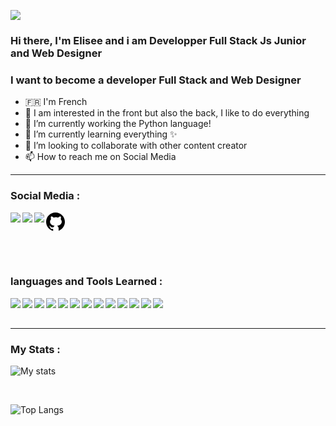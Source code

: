 ![](https://media-exp1.licdn.com/dms/image/C4E16AQFyNVqmzdDvQw/profile-displaybackgroundimage-shrink_200_800/0/1616409803595?e=1622073600&v=beta&t=tr3VhZ93jzXWeHPL1tNslqtGaterKWh4vhMtCAQB4Tc)

### Hi there, I'm Elisee and i am Developper Full Stack Js Junior and Web Designer

### I want to become a developer Full Stack and Web Designer
- 🇫🇷 I'm French
- 👀 I am interested in the front but also the back, I like to do everything
- 🌱 I’m currently working the Python language!
- 📘 I’m currently learning everything ✨
- 💞️ I’m looking to collaborate with other content creator
- 📫 How to reach me on Social Media

---

### Social Media :
[<img align="left" src="https://img.icons8.com/fluent/25/000000/instagram-new.png"/>][instagram]
[<img align="left" src="https://img.icons8.com/fluent/25/000000/linkedin.png"/>][linkedin]
[<img align="left" src="https://img.icons8.com/ios-glyphs/25/000000/github.png"/>][github]
<svg xmlns="http://www.w3.org/2000/svg" x="0px" y="0px"
width="30" height="30"
viewBox="0 0 172 172"
style=" fill:#000000;"><g fill="none" fill-rule="nonzero" stroke="none" stroke-width="1" stroke-linecap="butt" stroke-linejoin="miter" stroke-miterlimit="10" stroke-dasharray="" stroke-dashoffset="0" font-family="none" font-weight="none" font-size="none" text-anchor="none" style="mix-blend-mode: normal"><path d="M0,172v-172h172v172z" fill="none"></path><path d="M86,172c-47.49649,0 -86,-38.50351 -86,-86v0c0,-47.49649 38.50351,-86 86,-86v0c47.49649,0 86,38.50351 86,86v0c0,47.49649 -38.50351,86 -86,86z" fill="#ffffff"></path><g fill="#000000"><path d="M86,0.26517c-47.4935,0 -86,38.5065 -86,86c0,40.29817 27.74933,74.01733 65.15933,83.34833c-0.40133,-1.161 -0.65933,-2.50833 -0.65933,-4.17817v-14.69883c-3.49017,0 -9.33817,0 -10.80733,0c-5.88383,0 -11.1155,-2.52983 -13.6525,-7.23117c-2.8165,-5.2245 -3.30383,-13.21533 -10.28417,-18.103c-2.07117,-1.62683 -0.4945,-3.483 1.892,-3.23217c4.4075,1.247 8.0625,4.27133 11.5025,8.75767c3.42567,4.4935 5.03817,5.51117 11.438,5.51117c3.10317,0 7.74717,-0.17917 12.11883,-0.86717c2.35067,-5.96983 6.41417,-11.46667 11.38067,-14.061c-28.638,-2.9455 -42.30483,-17.19283 -42.30483,-36.53567c0,-8.32767 3.5475,-16.383 9.57467,-23.16983c-1.978,-6.73667 -4.46483,-20.47517 0.75967,-25.70683c12.88567,0 20.67583,8.35633 22.54633,10.61383c6.42133,-2.20017 13.47333,-3.44717 20.88367,-3.44717c7.42467,0 14.50533,1.247 20.941,3.4615c1.849,-2.24317 9.64633,-10.62817 22.56067,-10.62817c5.246,5.23883 2.7305,19.03467 0.731,25.757c5.99133,6.7725 9.51733,14.80633 9.51733,23.11967c0,19.3285 -13.64533,33.56867 -42.24033,36.5285c7.869,4.1065 13.6095,15.64483 13.6095,24.338v19.59367c0,0.74533 -0.16483,1.28283 -0.25083,1.92067c33.51133,-11.74617 57.58417,-43.56617 57.58417,-81.09083c0,-47.4935 -38.5065,-86 -86,-86z"></path></g></g></svg>

<br/>
<br/>

### languages and Tools Learned :
<img align="left" src="https://img.icons8.com/fluent/25/000000/visual-studio-code-2019.png"/>
<img align="left" src="https://img.icons8.com/color/25/000000/html-5.png"/>
<img align="left" src="https://img.icons8.com/color/25/000000/css3.png"/>
<img align="left" src="https://img.icons8.com/color/25/000000/javascript.png"/>
<img align="left" src="https://img.icons8.com/color/25/000000/python.png"/>
<img align="left" src="https://img.icons8.com/color/25/000000/vue-js.png"/>
<img align="left" src="https://img.icons8.com/color/25/000000/nodejs.png"/>
<img align="left" src="https://img.icons8.com/color/25/000000/bootstrap.png"/>
<img align="left" src="https://img.icons8.com/color/25/000000/mysql-logo.png"/>
<img align="left" src="https://img.icons8.com/color/25/000000/wordpress.png"/>
<img align="left" src="https://img.icons8.com/color/25/000000/adobe-photoshop.png"/>
<img align="left" src="https://img.icons8.com/color/25/000000/git.png"/>
<img align="left" src="https://img.icons8.com/ios-glyphs/25/000000/github.png"/>

<br/>
<br/>

---

### My Stats :
![My stats](https://github-readme-stats.vercel.app/api?username=elisee9571)

<br/>

![Top Langs](https://github-readme-stats.vercel.app/api/top-langs/?username=elisee9571)



<!-- réseaux -->
[instagram]: https://www.instagram.com/elisee.4/
[linkedin]: https://www.linkedin.com/in/elisee-desmarest-410962209/
[github]: https://github.com/elisee9571

<!-- langages -->
